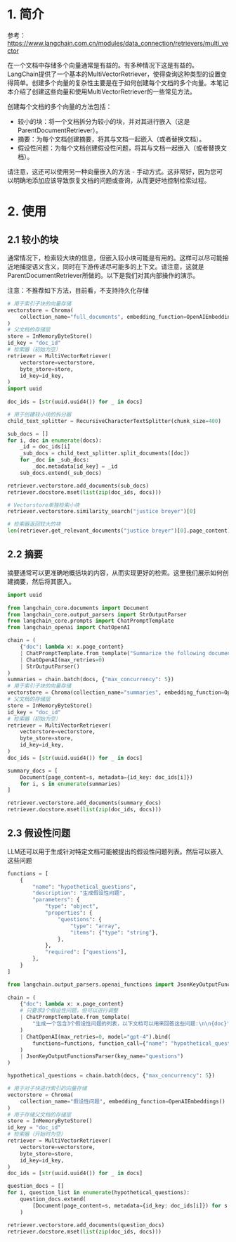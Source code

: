 # 1. 简介

参考：https://www.langchain.com.cn/modules/data_connection/retrievers/multi_vector

在一个文档中存储多个向量通常是有益的。有多种情况下这是有益的。LangChain提供了一个基本的MultiVectorRetriever，使得查询这种类型的设置变得简单。创建多个向量的复杂性主要是在于如何创建每个文档的多个向量。本笔记本介绍了创建这些向量和使用MultiVectorRetriever的一些常见方法。

创建每个文档的多个向量的方法包括：

- 较小的块：将一个文档拆分为较小的块，并对其进行嵌入（这是ParentDocumentRetriever）。
- 摘要：为每个文档创建摘要，将其与文档一起嵌入（或者替换文档）。
- 假设性问题：为每个文档创建假设性问题，将其与文档一起嵌入（或者替换文档）。

请注意，这还可以使用另一种向量嵌入的方法 - 手动方式。这非常好，因为您可以明确地添加应该导致恢复文档的问题或查询，从而更好地控制检索过程。

# 2. 使用

## 2.1 较小的块
通常情况下，检索较大块的信息，但嵌入较小块可能是有用的。这样可以尽可能接近地捕捉语义含义，同时在下游传递尽可能多的上下文。请注意，这就是ParentDocumentRetriever所做的。以下是我们对其内部操作的演示。

注意：不推荐如下方法，目前看，不支持持久化存储

```python
# 用于索引子块的向量存储
vectorstore = Chroma(
    collection_name="full_documents", embedding_function=OpenAIEmbeddings()
)
# 父文档的存储层
store = InMemoryByteStore()
id_key = "doc_id"
# 检索器（初始为空）
retriever = MultiVectorRetriever(
    vectorstore=vectorstore,
    byte_store=store,
    id_key=id_key,
)
import uuid
 
doc_ids = [str(uuid.uuid4()) for _ in docs]

# 用于创建较小块的拆分器
child_text_splitter = RecursiveCharacterTextSplitter(chunk_size=400)

sub_docs = []
for i, doc in enumerate(docs):
    _id = doc_ids[i]
    _sub_docs = child_text_splitter.split_documents([doc])
    for _doc in _sub_docs:
        _doc.metadata[id_key] = _id
    sub_docs.extend(_sub_docs)

retriever.vectorstore.add_documents(sub_docs)
retriever.docstore.mset(list(zip(doc_ids, docs)))

# Vectorstore单独检索小块
retriever.vectorstore.similarity_search("justice breyer")[0]

# 检索器返回较大的块
len(retriever.get_relevant_documents("justice breyer")[0].page_content)
```

## 2.2 摘要

摘要通常可以更准确地概括块的内容，从而实现更好的检索。这里我们展示如何创建摘要，然后将其嵌入。

```python
import uuid
 
from langchain_core.documents import Document
from langchain_core.output_parsers import StrOutputParser
from langchain_core.prompts import ChatPromptTemplate
from langchain_openai import ChatOpenAI

chain = (
    {"doc": lambda x: x.page_content}
    | ChatPromptTemplate.from_template("Summarize the following document:\n\n{doc}")
    | ChatOpenAI(max_retries=0)
    | StrOutputParser()
)
summaries = chain.batch(docs, {"max_concurrency": 5})
# 用于索引子块的向量存储
vectorstore = Chroma(collection_name="summaries", embedding_function=OpenAIEmbeddings())
# 父文档的存储层
store = InMemoryByteStore()
id_key = "doc_id"
# 检索器（初始为空）
retriever = MultiVectorRetriever(
    vectorstore=vectorstore,
    byte_store=store,
    id_key=id_key,
)
doc_ids = [str(uuid.uuid4()) for _ in docs]

summary_docs = [
    Document(page_content=s, metadata={id_key: doc_ids[i]})
    for i, s in enumerate(summaries)
]

retriever.vectorstore.add_documents(summary_docs)
retriever.docstore.mset(list(zip(doc_ids, docs)))
```

## 2.3 假设性问题

LLM还可以用于生成针对特定文档可能被提出的假设性问题列表。然后可以嵌入这些问题

```python
functions = [
    {
        "name": "hypothetical_questions",
        "description": "生成假设性问题",
        "parameters": {
            "type": "object",
            "properties": {
                "questions": {
                    "type": "array",
                    "items": {"type": "string"},
                },
            },
            "required": ["questions"],
        },
    }
]

from langchain.output_parsers.openai_functions import JsonKeyOutputFunctionsParser
 
chain = (
    {"doc": lambda x: x.page_content}
    # 只要求3个假设性问题，但可以进行调整
    | ChatPromptTemplate.from_template(
        "生成一个包含3个假设性问题的列表，以下文档可以用来回答这些问题:\n\n{doc}"
    )
    | ChatOpenAI(max_retries=0, model="gpt-4").bind(
        functions=functions, function_call={"name": "hypothetical_questions"}
    )
    | JsonKeyOutputFunctionsParser(key_name="questions")
)

hypothetical_questions = chain.batch(docs, {"max_concurrency": 5})

# 用于对子块进行索引的向量存储
vectorstore = Chroma(
    collection_name="假设性问题", embedding_function=OpenAIEmbeddings()
)
# 用于存储父文档的存储层
store = InMemoryByteStore()
id_key = "doc_id"
# 检索器（开始时为空）
retriever = MultiVectorRetriever(
    vectorstore=vectorstore,
    byte_store=store,
    id_key=id_key,
)
doc_ids = [str(uuid.uuid4()) for _ in docs]

question_docs = []
for i, question_list in enumerate(hypothetical_questions):
    question_docs.extend(
        [Document(page_content=s, metadata={id_key: doc_ids[i]}) for s in question_list]
    )

retriever.vectorstore.add_documents(question_docs)
retriever.docstore.mset(list(zip(doc_ids, docs)))
```